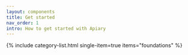 ```yaml
---
layout: components
title: Get started
nav_order: 1
intro: How to get started with Apiary
---
```


{% include category-list.html single-item=true items="foundations" %}
